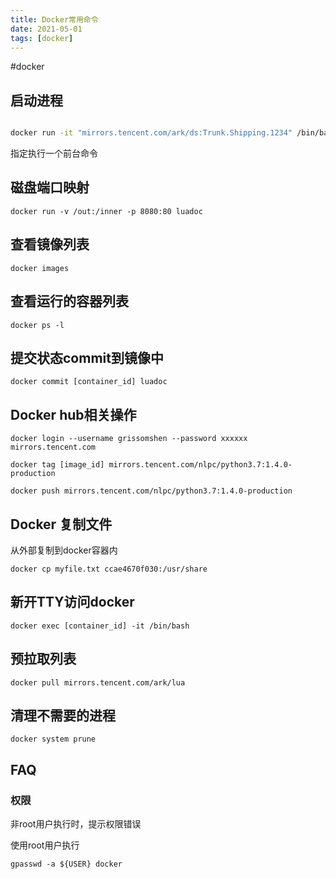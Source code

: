 ```yaml
---
title: Docker常用命令
date: 2021-05-01
tags: [docker]
---
```

#docker 

## 启动进程

```bash

docker run -it "mirrors.tencent.com/ark/ds:Trunk.Shipping.1234" /bin/bash -c "/ds/start_ds.sh -DSAPort=15208"

```

指定执行一个前台命令

## 磁盘端口映射

`docker run -v /out:/inner -p 8080:80 luadoc`

## 查看镜像列表

`docker images`

## 查看运行的容器列表

`docker ps -l`

## 提交状态commit到镜像中

`docker commit [container_id] luadoc`

## Docker hub相关操作

`docker login --username grissomshen --password xxxxxx mirrors.tencent.com`

`docker tag [image_id] mirrors.tencent.com/nlpc/python3.7:1.4.0-production`

`docker push mirrors.tencent.com/nlpc/python3.7:1.4.0-production`

## Docker 复制文件

从外部复制到docker容器内

`docker cp myfile.txt ccae4670f030:/usr/share`

## 新开TTY访问docker

`docker exec [container_id] -it /bin/bash`

## 预拉取列表

`docker pull mirrors.tencent.com/ark/lua`

## 清理不需要的进程

`docker system prune`


## FAQ

### 权限

非root用户执行时，提示权限错误

使用root用户执行

`gpasswd -a ${USER} docker`